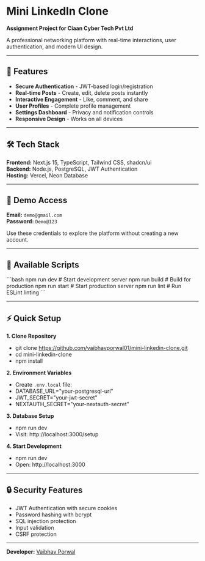 # Mini LinkedIn Clone

**Assignment Project for Ciaan Cyber Tech Pvt Ltd**

A professional networking platform with real-time interactions, user authentication, and modern UI design.

---

## 🚀 Features

- **Secure Authentication** - JWT-based login/registration
- **Real-time Posts** - Create, edit, delete posts instantly  
- **Interactive Engagement** - Like, comment, and share
- **User Profiles** - Complete profile management
- **Settings Dashboard** - Privacy and notification controls
- **Responsive Design** - Works on all devices

---

## 🛠️ Tech Stack

**Frontend:** Next.js 15, TypeScript, Tailwind CSS, shadcn/ui  
**Backend:** Node.js, PostgreSQL, JWT Authentication  
**Hosting:** Vercel, Neon Database

---

## 🎯 Demo Access

**Email:** `demo@gmail.com`  
**Password:** `Demo@123`

Use these credentials to explore the platform without creating a new account.

---

## 🔧 Available Scripts

\`\`\`bash
npm run dev      # Start development server
npm run build    # Build for production
npm run start    # Start production server
npm run lint     # Run ESLint linting
\`\`\`

---

## ⚡ Quick Setup

**1. Clone Repository** <br>
- git clone https://github.com/vaibhavporwal01/mini-linkedin-clone.git <br>
- cd mini-linkedin-clone <br>
- npm install <br>

**2. Environment Variables** <br>
- Create `.env.local` file:
- DATABASE_URL="your-postgresql-url" <br>
- JWT_SECRET="your-jwt-secret" <br>
- NEXTAUTH_SECRET="your-nextauth-secret" <br>

**3. Database Setup** <br>
- npm run dev <br>
- Visit: http://localhost:3000/setup <br>

**4. Start Development** <br>
- npm run dev <br>
- Open: http://localhost:3000<br>

---

## 🔒 Security Features

- JWT Authentication with secure cookies
- Password hashing with bcrypt
- SQL injection protection
- Input validation
- CSRF protection

---

**Developer:** [Vaibhav Porwal](https://github.com/vaibhavporwal01)
